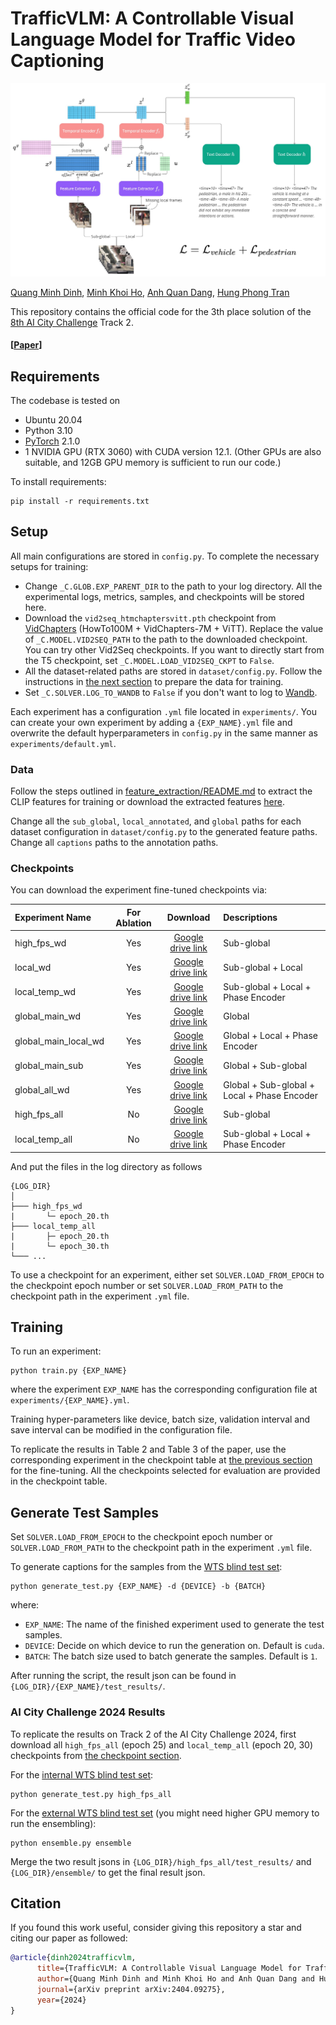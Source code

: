 # TrafficVLM: A Controllable Visual Language Model for Traffic Video Captioning

![arch](images/arch.jpg)

[Quang Minh Dinh](https://github.com/quangminhdinh), [Minh Khoi Ho](https://github.com/hmkhoi2701), [Anh Quan Dang](https://github.com/quandang246), [Hung Phong Tran](https://github.com/hungphongtrn)

This repository contains the official code for the 3th place solution of the [8th AI City Challenge](https://www.aicitychallenge.org/) Track 2.

#### \[[Paper](https://arxiv.org/abs/2404.09275)\]
<!-- #### [Paper](https://arxiv.org/abs/2404.09275) | [Slide](bla) | [Poster](bla) | Primary contact: [Quang Minh Dinh](https://github.com/quangminhdinh)  -->

## Requirements

The codebase is tested on

* Ubuntu 20.04
* Python 3.10
* [PyTorch](https://pytorch.org/) 2.1.0
* 1 NVIDIA GPU (RTX 3060) with CUDA version 12.1. (Other GPUs are also suitable, and 12GB GPU memory is sufficient to run our code.)

To install requirements:

```shell
pip install -r requirements.txt
```

## Setup

All main configurations are stored in `config.py`. To complete the necessary setups for training:

* Change `_C.GLOB.EXP_PARENT_DIR` to the path to your log directory. All the experimental logs, metrics, samples, and checkpoints will be stored here.
* Download the `vid2seq_htmchaptersvitt.pth` checkpoint from [VidChapters](https://github.com/antoyang/VidChapters?tab=readme-ov-file#model-checkpoints) (HowTo100M + VidChapters-7M + ViTT). Replace the value of `_C.MODEL.VID2SEQ_PATH` to the path to the downloaded checkpoint. You can try other Vid2Seq checkpoints. If you want to directly start from the T5 checkpoint, set `_C.MODEL.LOAD_VID2SEQ_CKPT` to `False`.
* All the dataset-related paths are stored in `dataset/config.py`. Follow the instructions in [the next section](#data) to prepare the data for training.
* Set `_C.SOLVER.LOG_TO_WANDB` to `False` if you don't want to log to [Wandb](https://wandb.ai/).

Each experiment has a configuration `.yml` file located in `experiments/`. You can create your own experiment by adding a `{EXP_NAME}.yml` file and overwrite the default hyperparameters in `config.py` in the same manner as `experiments/default.yml`.

### Data

Follow the steps outlined in [feature_extraction/README.md](https://github.com/quangminhdinh/TrafficVLM/blob/main/feature_extraction/README.md) to extract the CLIP features for training or download the extracted features [here](https://drive.google.com/file/d/1WInBUBNtclhC8YP5zaIiFoBlt6fnX3mT/view?usp=sharing).

Change all the `sub_global`, `local_annotated`, and `global` paths for each dataset configuration in `dataset/config.py` to the generated feature paths. Change all `captions` paths to the annotation paths.

### Checkpoints

You can download the experiment fine-tuned checkpoints via:

| Experiment Name | For Ablation |                          Download                           |               Descriptions                 | 
| :-------- | :-----------: | :----------------------------------------------------------: | :--------------------------------------| 
| high_fps_wd | Yes | [Google drive link](https://drive.google.com/drive/folders/1KKxZfn0kDmBGMGg5AewjoJUdq6Kx_Fxh?usp=drive_link) | Sub-global |
| local_wd | Yes | [Google drive link](https://drive.google.com/drive/folders/1s38hm-1_gwbCWhvw050ujf3GAZ_urrDF?usp=drive_link) | Sub-global + Local |
| local_temp_wd | Yes | [Google drive link](https://drive.google.com/drive/folders/1RmKg3HNgwvdIQT0xARoaqa4Y5_HIQ5aZ?usp=drive_link) | Sub-global + Local + Phase Encoder |
| global_main_wd | Yes | [Google drive link](https://drive.google.com/drive/folders/1e6fm9qhtsK5HKonneKsxX8GBwlVUTtbg?usp=drive_link) | Global |
| global_main_local_wd | Yes | [Google drive link](https://drive.google.com/drive/folders/1bbo5WmSpHdUXuJBfB1AOWIlGs0rvf0sz?usp=drive_link) | Global + Local + Phase Encoder |
| global_main_sub | Yes | [Google drive link](https://drive.google.com/drive/folders/1jfirYcDvf8dgtEjo-yF_hvirjJxQy75Z?usp=drive_link) | Global + Sub-global |
| global_all_wd | Yes | [Google drive link](https://drive.google.com/drive/folders/12HiRFBtoC7YYSbImUUF3kpV-uv9uW3l_?usp=drive_link) | Global + Sub-global + Local + Phase Encoder |
| high_fps_all | No | [Google drive link](https://drive.google.com/drive/folders/1PJjl4rTvGP-PqBESYiPk4SfPZJWuA9W0?usp=drive_link) | Sub-global |
| local_temp_all | No | [Google drive link](https://drive.google.com/drive/folders/1pCuQxsSUx9vNizdsJ2HNKVrh0I9pj073?usp=drive_link) | Sub-global + Local + Phase Encoder |

And put the files in the log directory as follows

```
{LOG_DIR}
│
├─── high_fps_wd
|       └─ epoch_20.th
├─── local_temp_all
|       ├─ epoch_20.th
|       └─ epoch_30.th
└─── ...
```

To use a checkpoint for an experiment, either set `SOLVER.LOAD_FROM_EPOCH` to the checkpoint epoch number or set `SOLVER.LOAD_FROM_PATH` to the checkpoint path in the experiment `.yml` file.

## Training

To run an experiment:

```shell
python train.py {EXP_NAME}
```

where the experiment `EXP_NAME` has the corresponding configuration file at `experiments/{EXP_NAME}.yml`. 

Training hyper-parameters like device, batch size, validation interval and save interval can be modified in the configuration file.

To replicate the results in Table 2 and Table 3 of the paper, use the corresponding experiment in the checkpoint table at [the previous section](#checkpoints) for the fine-tuning. All the checkpoints selected for evaluation are provided in the checkpoint table.

## Generate Test Samples

Set `SOLVER.LOAD_FROM_EPOCH` to the checkpoint epoch number or `SOLVER.LOAD_FROM_PATH` to the checkpoint path in the experiment `.yml` file.

To generate captions for the samples from the [WTS blind test set](https://github.com/woven-visionai/wts-dataset):

```shell
python generate_test.py {EXP_NAME} -d {DEVICE} -b {BATCH}
```

where:

* `EXP_NAME`: The name of the finished experiment used to generate the test samples.
* `DEVICE`: Decide on which device to run the generation on. Default is `cuda`.
* `BATCH`: The batch size used to batch generate the samples. Default is `1`.

After running the script, the result json can be found in `{LOG_DIR}/{EXP_NAME}/test_results/`.

### AI City Challenge 2024 Results

To replicate the results on Track 2 of the AI City Challenge 2024, first download all `high_fps_all` (epoch 25) and `local_temp_all` (epoch 20, 30) checkpoints from [the checkpoint section](#checkpoints).

For the [internal WTS blind test set](https://github.com/woven-visionai/wts-dataset):

```shell
python generate_test.py high_fps_all
```

For the [external WTS blind test set](https://github.com/woven-visionai/wts-dataset) (you might need higher GPU memory to run the ensembling):

```shell
python ensemble.py ensemble
```

Merge the two result jsons in `{LOG_DIR}/high_fps_all/test_results/` and `{LOG_DIR}/ensemble/` to get the final result json.

## Citation

If you found this work useful, consider giving this repository a star and citing our paper as followed:

```bibtex
@article{dinh2024trafficvlm,
      title={TrafficVLM: A Controllable Visual Language Model for Traffic Video Captioning},
      author={Quang Minh Dinh and Minh Khoi Ho and Anh Quan Dang and Hung Phong Tran},
      journal={arXiv preprint arXiv:2404.09275},
      year={2024}
}
```
